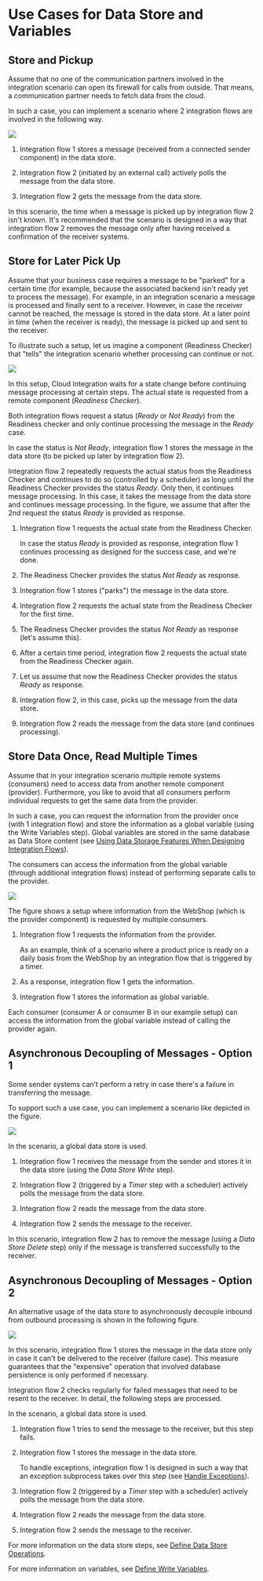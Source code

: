 <!-- loio853d4ddebeac4afa947cbe755b42c280 -->

# Use Cases for Data Store and Variables



<a name="loio853d4ddebeac4afa947cbe755b42c280__section_kyf_hll_ynb"/>

## Store and Pickup

Assume that no one of the communication partners involved in the integration scenario can open its firewall for calls from outside. That means, a communication partner needs to fetch data from the cloud.

In such a case, you can implement a scenario where 2 integration flows are involved in the following way.

![](images/Guidelines_Store_and_Pick_Up_ad7c7cd.png)

1.  Integration flow 1 stores a message \(received from a connected sender component\) in the data store.

2.  Integration flow 2 \(initiated by an external call\) actively polls the message from the data store.

3.  Integration flow 2 gets the message from the data store.


In this scenario, the time when a message is picked up by integration flow 2 isn't known. It's recommended that the scenario is designed in a way that integration flow 2 removes the message only after having received a confirmation of the receiver systems.



<a name="loio853d4ddebeac4afa947cbe755b42c280__section_arl_q4l_ynb"/>

## Store for Later Pick Up

Assume that your business case requires a message to be "parked" for a certain time \(for example, because the associated backend isn't ready yet to process the message\). For example, in an integration scenario a message is processed and finally sent to a receiver. However, in case the receiver cannot be reached, the message is stored in the data store. At a later point in time \(when the receiver is ready\), the message is picked up and sent to the receiver.

To illustrate such a setup, let us imagine a component \(Readiness Checker\) that "tells" the integration scenario whether processing can continue or not.

![](images/Guidelines_Store_and_Wait_ecd1c15.png)

In this setup, Cloud Integration waits for a state change before continuing message processing at certain steps. The actual state is requested from a remote component \(*Readiness Checker*\).

Both integration flows request a status \(*Ready* or *Not Ready*\) from the Readiness checker and only continue processing the message in the *Ready* case.

In case the status is *Not Ready*, integration flow 1 stores the message in the data store \(to be picked up later by integration flow 2\).

Integration flow 2 repeatedly requests the actual status from the Readiness Checker and continues to do so \(controlled by a scheduler\) as long until the Readiness Checker provides the status *Ready*. Only then, it continues message processing. In this case, it takes the message from the data store and continues message processing. In the figure, we assume that after the 2nd request the status *Ready* is provided as response.

1.  Integration flow 1 requests the actual state from the Readiness Checker.

    In case the status *Ready* is provided as response, integration flow 1 continues processing as designed for the success case, and we're done.

2.  The Readiness Checker provides the status *Not Ready* as response.

3.  Integration flow 1 stores \("parks"\) the message in the data store.

4.  Integration flow 2 requests the actual state from the Readiness Checker for the first time.

5.  The Readiness Checker provides the status *Not Ready* as response \(let's assume this\).

6.  After a certain time period, integration flow 2 requests the actual state from the Readiness Checker again.

7.  Let us assume that now the Readiness Checker provides the status *Ready* as response.

8.  Integration flow 2, in this case, picks up the message from the data store.

9.  Integration flow 2 reads the message from the data store \(and continues processing\).




<a name="loio853d4ddebeac4afa947cbe755b42c280__section_r4t_ysm_ynb"/>

## Store Data Once, Read Multiple Times

Assume that in your integration scenario multiple remote systems \(consumers\) need to access data from another remote component \(provider\). Furthermore, you like to avoid that all consumers perform individual requests to get the same data from the provider.

In such a case, you can request the information from the provider once \(with 1 integration flow\) and store the information as a global variable \(using the Write Variables step\). Global variables are stored in the same database as Data Store content \(see [Using Data Storage Features When Designing Integration Flows](using-data-storage-features-when-designing-integration-flows-a836b4e.md)\).

The consumers can access the information from the global variable \(through additional integration flows\) instead of performing separate calls to the provider.

![](images/Guidelines_Store_once_read_multiple_3749905.png)

The figure shows a setup where information from the WebShop \(which is the provider component\) is requested by multiple consumers.

1.  Integration flow 1 requests the information from the provider.

    As an example, think of a scenario where a product price is ready on a daily basis from the WebShop by an integration flow that is triggered by a timer.

2.  As a response, integration flow 1 gets the information.

3.  Integration flow 1 stores the information as global variable.


Each consumer \(consumer A or consumer B in our example setup\) can access the information from the global variable instead of calling the provider again.



<a name="loio853d4ddebeac4afa947cbe755b42c280__section_pqq_bzm_ynb"/>

## Asynchronous Decoupling of Messages - Option 1

Some sender systems can’t perform a retry in case there's a failure in transferring the message.

To support such a use case, you can implement a scenario like depicted in the figure.

![](images/Guidelines_Sync_Asymn_Decoupling_1_84d97e3.png)

In the scenario, a global data store is used.

1.  Integration flow 1 receives the message from the sender and stores it in the data store \(using the *Data Store Write* step\).

2.  Integration flow 2 \(triggered by a *Timer* step with a scheduler\) actively polls the message from the data store.

3.  Integration flow 2 reads the message from the data store.

4.  Integration flow 2 sends the message to the receiver.

In this scenario, integration flow 2 has to remove the message \(using a *Data Store Delete* step\) only if the message is transferred successfully to the receiver.



<a name="loio853d4ddebeac4afa947cbe755b42c280__section_cmm_dzm_ynb"/>

## Asynchronous Decoupling of Messages - Option 2

An alternative usage of the data store to asynchronously decouple inbound from outbound processing is shown in the following figure.

![](images/Guidelines_Async_Bridge_2_ea0a39e.png)

In this scenario, integration flow 1 stores the message in the data store only in case it can't be delivered to the receiver \(failure case\). This measure guarantees that the "expensive" operation that involved database persistence is only performed if necessary.

Integration flow 2 checks regularly for failed messages that need to be resent to the receiver. In detail, the following steps are processed.

In the scenario, a global data store is used.

1.  Integration flow 1 tries to send the message to the receiver, but this step fails.

2.  Integration flow 1 stores the message in the data store.

    To handle exceptions, integration flow 1 is designed in such a way that an exception subprocess takes over this step \(see [Handle Exceptions](handle-exceptions-ca95c61.md)\).

3.  Integration flow 2 \(triggered by a *Timer* step with a scheduler\) actively polls the message from the data store.

4.  Integration flow 2 reads the message from the data store.

5.  Integration flow 2 sends the message to the receiver.

For more information on the data store steps, see [Define Data Store Operations](define-data-store-operations-79f63a4.md).

For more information on variables, see [Define Write Variables](define-write-variables-de04b75.md).

